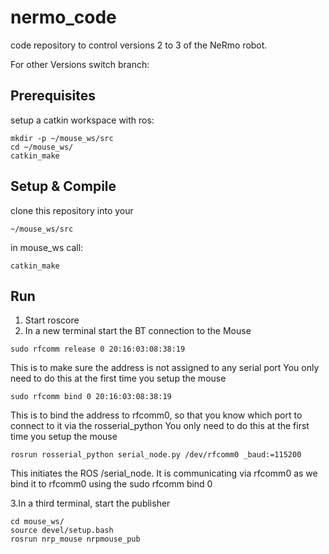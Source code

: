 # nermo_code
code repository to control versions 2 to 3 of the NeRmo robot.

For other Versions switch branch:


## Prerequisites
setup a catkin workspace with ros:
```
mkdir -p ~/mouse_ws/src
cd ~/mouse_ws/
catkin_make
```

## Setup & Compile
clone this repository into your

```
~/mouse_ws/src
```

in mouse_ws call:

```
catkin_make
```

## Run
1. Start roscore
2. In a new terminal start the BT connection to the Mouse
```
sudo rfcomm release 0 20:16:03:08:38:19
```
This is to make sure the address is not assigned to any serial port
You only need to do this at the first time you setup the mouse
```
sudo rfcomm bind 0 20:16:03:08:38:19
```
This is to bind the address to rfcomm0, so that you know which port to connect to it via the
rosserial_python
You only need to do this at the first time you setup the mouse
```
rosrun rosserial_python serial_node.py /dev/rfcomm0 _baud:=115200
```
This initiates the ROS /serial_node. It is communicating via rfcomm0 as we bind it to rfcomm0 using
the sudo rfcomm bind 0

3.In a third terminal, start the publisher
```
cd mouse_ws/
source devel/setup.bash
rosrun nrp_mouse nrpmouse_pub
```
